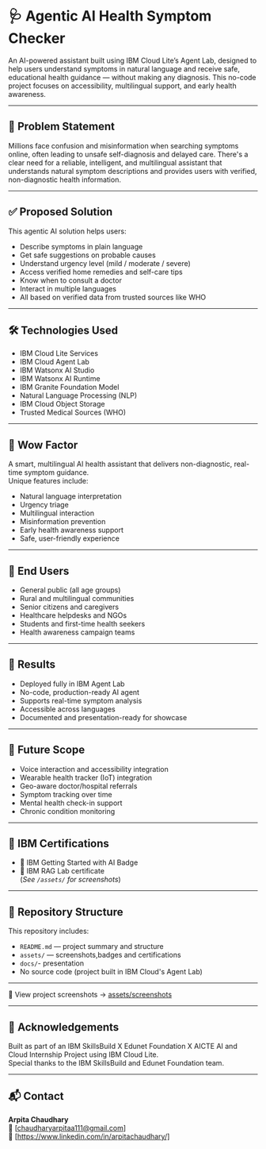 # 🩺 Agentic AI Health Symptom Checker

An AI-powered assistant built using IBM Cloud Lite’s Agent Lab, designed to help users understand symptoms in natural language and receive safe, educational health guidance — without making any diagnosis. This no-code project focuses on accessibility, multilingual support, and early health awareness.

---

## 📌 Problem Statement

Millions face confusion and misinformation when searching symptoms online, often leading to unsafe self-diagnosis and delayed care. There's a clear need for a reliable, intelligent, and multilingual assistant that understands natural symptom descriptions and provides users with verified, non-diagnostic health information.

---

## ✅ Proposed Solution

This agentic AI solution helps users:
- Describe symptoms in plain language  
- Get safe suggestions on probable causes  
- Understand urgency level (mild / moderate / severe)  
- Access verified home remedies and self-care tips  
- Know when to consult a doctor  
- Interact in multiple languages  
- All based on verified data from trusted sources like WHO

---

## 🛠️ Technologies Used

- IBM Cloud Lite Services  
- IBM Cloud Agent Lab   
- IBM Watsonx AI Studio  
- IBM Watsonx AI Runtime  
- IBM Granite Foundation Model  
- Natural Language Processing (NLP)  
- IBM Cloud Object Storage  
- Trusted Medical Sources (WHO)

---

## 🌟 Wow Factor

A smart, multilingual AI health assistant that delivers non-diagnostic, real-time symptom guidance.  
Unique features include:
- Natural language interpretation  
- Urgency triage  
- Multilingual interaction  
- Misinformation prevention  
- Early health awareness support  
- Safe, user-friendly experience  

---

## 👥 End Users

- General public (all age groups)  
- Rural and multilingual communities  
- Senior citizens and caregivers  
- Healthcare helpdesks and NGOs  
- Students and first-time health seekers  
- Health awareness campaign teams  

---

## 🧪 Results

- Deployed fully in IBM Agent Lab  
- No-code, production-ready AI agent  
- Supports real-time symptom analysis  
- Accessible across languages  
- Documented and presentation-ready for showcase

---

## 🚀 Future Scope

- Voice interaction and accessibility integration  
- Wearable health tracker (IoT) integration  
- Geo-aware doctor/hospital referrals  
- Symptom tracking over time  
- Mental health check-in support  
- Chronic condition monitoring

---

## 📜 IBM Certifications

- 🏅 IBM Getting Started with AI Badge 
- 🏅 IBM RAG Lab certificate  
(*See `/assets/` for screenshots*)

---

## 📂 Repository Structure

This repository includes:
- `README.md` — project summary and structure  
- `assets/` — screenshots,badges and certifications
- `docs/`- presentation 
- No source code (project built in IBM Cloud's Agent Lab)

---

📸 View project screenshots → [assets/screenshots](./assets/screenshots) 

---

## 🙏 Acknowledgements

Built as part of an IBM SkillsBuild X Edunet Foundation X AICTE AI and Cloud Internship Project using IBM Cloud Lite.  
Special thanks to the IBM SkillsBuild and Edunet Foundation team.

---

## 📬 Contact

**Arpita Chaudhary**  
📧 [chaudharyarpitaa111@gmail.com]  
🔗 [https://www.linkedin.com/in/arpitachaudhary/]
 
 

